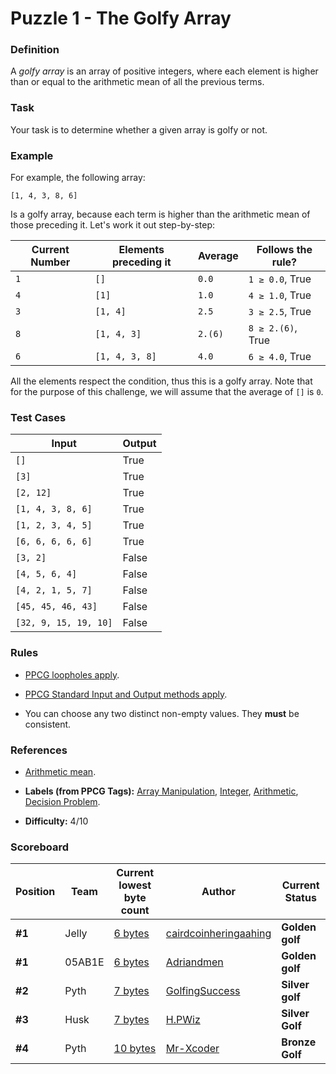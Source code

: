 # Puzzle 1 - The Golfy Array

### Definition

A *golfy array* is an array of positive integers, where each element is higher than or equal to the arithmetic mean of all the previous terms. 

### Task

Your task is to determine whether a given array is golfy or not.

### Example

For example, the following array:

    [1, 4, 3, 8, 6]
    
Is a golfy array, because each term is higher than the arithmetic mean of those preceding it. Let's work it out step-by-step:

|Current Number|Elements preceding it|Average|Follows the rule?|
|--------------|---------------------|-------|-----------------|
|`1`|`[]`|`0.0`|`1 ≥ 0.0`, True|
|`4`|`[1]`|`1.0`|`4 ≥ 1.0`, True|
|`3`|`[1, 4]`|`2.5`|`3 ≥ 2.5`, True|
|`8`|`[1, 4, 3]`|`2.(6)`|`8 ≥ 2.(6)`, True|
|`6`|`[1, 4, 3, 8]`|`4.0`|`6 ≥ 4.0`, True|

All the elements respect the condition, thus this is a golfy array. Note that for the purpose of this challenge, we will assume that the average of `[]` is `0`.

### Test Cases

|Input|Output|
|-----|------|
|`[]`|True|
|`[3]`|True|
|`[2, 12]`|True|
|`[1, 4, 3, 8, 6]`|True|
|`[1, 2, 3, 4, 5]`|True|
|`[6, 6, 6, 6, 6]`|True|
|`[3, 2]`|False|
|`[4, 5, 6, 4]`|False|
|`[4, 2, 1, 5, 7]`|False|
|`[45, 45, 46, 43]`|False|
|`[32, 9, 15, 19, 10]`|False|

### Rules

- [PPCG loopholes apply](https://codegolf.meta.stackexchange.com/questions/1061/loopholes-that-are-forbidden-by-default).

- [PPCG Standard Input and Output methods apply](https://codegolf.meta.stackexchange.com/questions/2447/default-for-code-golf-input-output-methods).

- You can choose any two distinct non-empty values. They **must** be consistent.

### References 

- [Arithmetic mean](https://en.wikipedia.org/wiki/Arithmetic_mean).

- **Labels (from PPCG Tags):** [Array Manipulation](https://codegolf.stackexchange.com/questions/tagged/array-manipulation), [Integer](https://codegolf.stackexchange.com/questions/tagged/integer), [Arithmetic](https://codegolf.stackexchange.com/questions/tagged/arithmetic), [Decision Problem](https://codegolf.stackexchange.com/questions/tagged/decision-problem).

- **Difficulty:** 4/10

### Scoreboard

|Position|Team|Current lowest byte count|Author|Current Status|
|--------|----|-------------------------|------|------|
|**#1**|Jelly|[6 bytes](https://github.com/Mr-Xcoder/CodeGolf-Hackathon/blob/master/Puzzle%201/solutions/Jelly%20team/Jelly.md)|[cairdcoinheringaahing](https://github.com/cairdcoinheringaahing)|**Golden golf**|
|**#1**|05AB1E|[6 bytes](https://github.com/Mr-Xcoder/CodeGolf-Hackathon/blob/master/Puzzle%201/solutions/05AB1E%20team/05AB1E.md)|[Adriandmen](https://github.com/Adriandmen)|**Golden golf**|
|**#2**|Pyth|[7 bytes](https://github.com/Mr-Xcoder/CodeGolf-Hackathon/blob/master/Puzzle%201/solutions/Pyth%20team/Pyth2.md)|[GolfingSuccess](https://github.com/GolfingSuccess)|**Silver golf**|
|**#3**|Husk|[7 bytes](https://github.com/Mr-Xcoder/CodeGolf-Hackathon/blob/master/Puzzle%201/solutions/Husk%20Team/Husk.md)|[H.PWiz](https://codegolf.stackexchange.com/users/71256/h-pwiz)|**Silver Golf**|
|**#4**|Pyth|[10 bytes](https://github.com/Mr-Xcoder/CodeGolf-Hackathon/blob/master/Puzzle%201/solutions/Pyth%20team/Pyth.md)|[Mr-Xcoder](https://github.com/Mr-Xcoder)|**Bronze Golf**|
